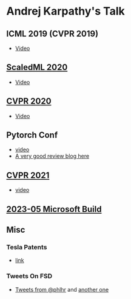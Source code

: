 # Andrej Karpathy's Talk

## ICML 2019 (CVPR 2019)
* [Video](https://www.youtube.com/watch?v=IHH47nZ7FZU)

## [ScaledML 2020](scaledml_2020/scaledml_2020.md)
* [Video](https://www.youtube.com/watch?v=hx7BXih7zx8)


## [CVPR 2020](https://github.com/patrick-llgc/MeetingNotes/blob/master/CVPR2020/workshops.md#scalability-in-autonomous-driving-video-on-youtube)
- [Video](https://www.youtube.com/watch?v=g2R2T631x7k)


## Pytorch Conf
- [video](https://www.youtube.com/watch?v=hx7BXih7zx8)
- [A very good review blog here](https://phucnsp.github.io/blog/self-taught/2020/04/30/tesla-nn-in-production.html)

## [CVPR 2021](cvpr_2021/cvpr_2021.md)
- [video](https://www.youtube.com/watch?v=g6bOwQdCJrc)

## [2023-05 Microsoft Build](state_of_gpt_2023/state_of_gpt_2023.md)

## Misc
### Tesla Patents
- [link](https://patents.google.com/?q=(machine+learning)&assignee=Tesla%2c+Inc.&after=priority:20180101&oq=(machine+learning)+assignee:(Tesla%2c+Inc.)+after:priority:20180101)

### Tweets On FSD
- [Tweets from @phlhr](https://twitter.com/phlhr/status/1318335219586326529) and [another one](https://twitter.com/phlhr/status/1357924763214049285)